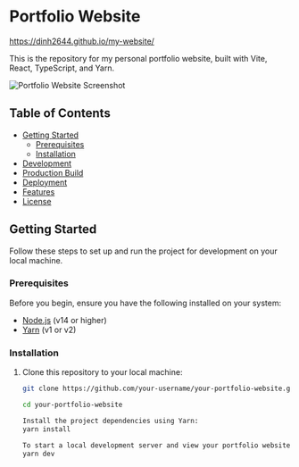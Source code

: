 # Portfolio Website

https://dinh2644.github.io/my-website/

This is the repository for my personal portfolio website, built with Vite, React, TypeScript, and Yarn.

![Portfolio Website Screenshot](screenshot.png)

## Table of Contents

- [Getting Started](#getting-started)
  - [Prerequisites](#prerequisites)
  - [Installation](#installation)
- [Development](#development)
- [Production Build](#production-build)
- [Deployment](#deployment)
- [Features](#features)
- [License](#license)

## Getting Started

Follow these steps to set up and run the project for development on your local machine.

### Prerequisites

Before you begin, ensure you have the following installed on your system:

- [Node.js](https://nodejs.org/) (v14 or higher)
- [Yarn](https://yarnpkg.com/) (v1 or v2)

### Installation

1. Clone this repository to your local machine:

   ```bash
   git clone https://github.com/your-username/your-portfolio-website.git

   cd your-portfolio-website

   Install the project dependencies using Yarn:
   yarn install

   To start a local development server and view your portfolio website, run the following command:
   yarn dev



